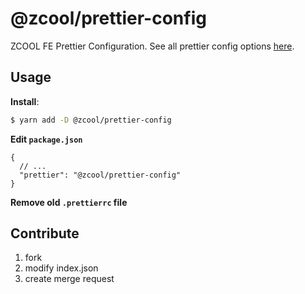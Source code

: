 # @zcool/prettier-config

ZCOOL FE Prettier Configuration. See all prettier config options [here](https://prettier.io/docs/en/options.html).

## Usage
**Install**:
```bash
$ yarn add -D @zcool/prettier-config
```

**Edit `package.json`**

```jsonc
{
  // ...
  "prettier": "@zcool/prettier-config"
}
```

**Remove old `.prettierrc` file**

## Contribute
1. fork
2. modify index.json
3. create merge request